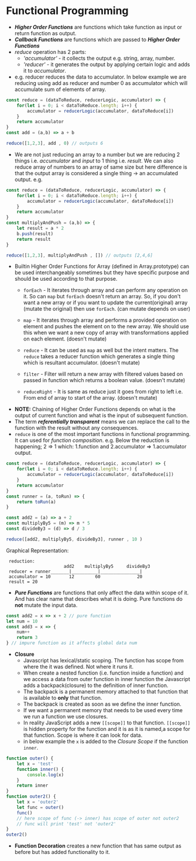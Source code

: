 # Functional Programming
- *__Higher Order Functions__* are functions which take function as input or return function as output.
- *__Callback Functions__* are functions which are passed to *__Higher Order Functions__*
- *reduce* operation has 2 parts:
    - *'accumulator'* - it collects the output e.g. string, array, number.
    - *'reducer'* - it generates the output by applying certain logic and adds it to *accumulator*.
- e.g. reducer reduces the data to accumulator. In below example we are reducing using add as reducer and number 0 as accumulator which will accumulate sum of elements of array.
```javascript
const reduce = (dataToReduce, reducerLogic, accumulator) => {
    for(let i = 0; i < dataToReduce.length; i++) {
        accumulator = reducerLogic(accumulator, dataToReduce[i])
    }
    return accumulator
}
const add = (a,b) => a + b

reduce([1,2,3], add , 0) // outputs 6
```
- We are not just reducing an array to a number but we are reducing 2 things i.e. *accumulator* and *input* to 1 thing i.e. *result*.
We can also reduce array of numbers to an array of same size but here difference is that the output array is considered a single thing -> an accumulated output.
e.g.
```javascript
const reduce = (dataToReduce, reducerLogic, accumulator) => {
    for(let i = 0; i < dataToReduce.length; i++) {
        accumulator = reducerLogic(accumulator, dataToReduce[i])
    }
    return accumulator
}
const multiplyAndPush = (a,b) => {
    let result = a * 2
    b.push(result)
    return result
}

reduce([1,2,3], multiplyAndPush , []) // outputs [2,4,6]
```
- Builtin Higher Order Functions for Array (defined in Array.prototype) can be used interchangeably sometimes but they have specific purpose and should be used according to that purpose.
    - `forEach` - It iterates through array and can perform any operation on it. So can `map` but `forEach` doesn't return an array. So, if you don't want a new array or if you want to update the current(original) array (mutate the original) then use `forEach`. (can mutate depends on user)
    - `map` - It iterates through array and performs a provided operation on element and pushes the element on to the new array. We should use this when we want a new copy of array with transformations applied on each element. (doesn't mutate)
    - `reduce` - It can be used as `map` as well but the intent matters. The `reduce` takes a reducer function which generates a single thing which is resultant accumulator. (doesn't mutate)
    - `filter` - Filter will return a new array with filtered values based on passed in function which returns a boolean value. (doesn't mutate)

    - `reduceRight` - It is same as reduce just it goes from right to left i.e. From end of array to start of the array. (doesn't mutate)
- **NOTE:**  Chaining of Higher Order Functions depends on what is the output of current function and what is the input of subsequent function.
- The term ***referentially transparent*** means we can replace the call to the function with the result without any consequences.
- `reduce` is one of the most important functions in functional programming. It can used for *function composition*. e.g.
Below the reduction is happening; 2 => 1 which: 1.function and 2.accumulator => 1.accumulator output.
```javascript
const reduce = (dataToReduce, reducerLogic, accumulator) => {
    for(let i = 0; i < dataToReduce.length; i++) {
        accumulator = reducerLogic(accumulator, dataToReduce[i])
    }
    return accumulator
}
const runner = (a, toRun) => {
    return toRun(a)
}

const add2 = (a) => a + 2
const multiplyBy5 = (m) => m * 5
const divideBy3 = (d) => d / 3

reduce([add2, multiplyBy5, divideBy3], runner , 10 )
```
Graphical Representation:
```
 reduction:
                      add2    multiplyBy5     divideBy3
 reducer = runner_______|__________|_______________|
 accumulator = 10       12        60              20
 result = 20
```
- ***Pure Functions*** are functions that only affect the data within scope of it. And has clear name that describes what it is doing. Pure functions do **not** mutate the input data.
```javascript
const add2 = x => x + 2 // pure function
let num = 10
const add3 = x => {
    num++
    return 3
} // impure function as it affects global data num
```
- **Closure**
    - Javascript has lexical/static scoping. The function has scope from where the it was defined. Not where it runs it.<br>
    - When create a nested function (i.e. function inside a function) and we access a data from outer function in inner function the Javascript adds a backpack(closure) to the definition of inner function.
    - The backpack is a permanent memory attached to that function that is available to **only** that function.
    - The backpack is created as soon as we define the inner function.
    - If we want a permanent memory that needs to be used every time we run a function we use closures.
    - In reality JavaScript adds a new `[[scope]]` to that function. `[[scope]]` is hidden property for the function and it is as it is named,a scope for that function. Scope is where it can look for data.
    - in below example the `x` is added to the *Closure Scope* if the function `inner`.
```javascript
function outer() {
    let x = 'test'
    function inner() {
        console.log(x)
    }
    return inner
}
function outer2() {
    let x = 'outer2'
    let func = outer()
    func()
    // here scope of func (-> inner) has scope of outer not outer2
    // func will print 'test' not 'outer2'
}
outer2()
```
- **Function Decoration** creates a new function that has same output as before but has added functionality to it.
